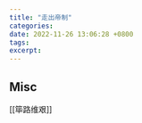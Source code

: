 ```yaml
---
title: "走出帝制"
categories: 
date: 2022-11-26 13:06:28 +0800
tags: 
excerpt: 
---
```













## Misc

[[筚路维艰]]

